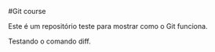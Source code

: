 #Git course

Este é um repositório teste para mostrar como o Git funciona.

Testando o comando diff.
